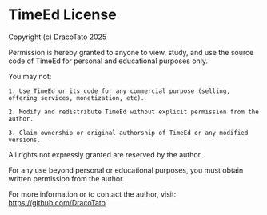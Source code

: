 # TimeEd License

Copyright (c) DracoTato 2025

Permission is hereby granted to anyone to view, study, and use the source code of TimeEd for personal and educational purposes only.

You may not:

    1. Use TimeEd or its code for any commercial purpose (selling, offering services, monetization, etc).

    2. Modify and redistribute TimeEd without explicit permission from the author.

    3. Claim ownership or original authorship of TimeEd or any modified versions.

All rights not expressly granted are reserved by the author.

For any use beyond personal or educational purposes, you must obtain written permission from the author.

For more information or to contact the author, visit: https://github.com/DracoTato
